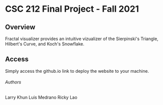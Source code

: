 # CSC 212 Final Project - Fall 2021

## Overview
Fractal visualizer provides an intuitive vizualizer of the Sierpinski's Triangle, Hilbert's Curve, and Koch's Snowflake.

## Access
Simply access the github.io link to deploy the website to your machine.

###### Authors
Larry Khun
Luis Medrano
Ricky Lao
